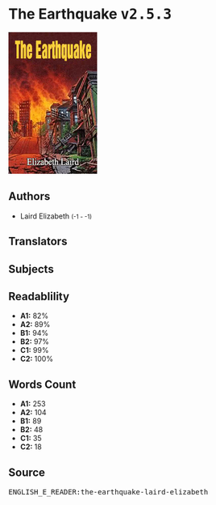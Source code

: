 # The Earthquake <kbd>v2.5.3</kbd>

![](./cover.medium.jpg "")

## Authors


 - Laird Elizabeth <small>(-1 - -1)</small>

## Translators



## Subjects



## Readablility


 - **A1:** 82%
 - **A2:** 89%
 - **B1:** 94%
 - **B2:** 97%
 - **C1:** 99%
 - **C2:** 100%

## Words Count


 - **A1:** 253
 - **A2:** 104
 - **B1:** 89
 - **B2:** 48
 - **C1:** 35
 - **C2:** 18

## Source


<kbd>ENGLISH_E_READER:the-earthquake-laird-elizabeth</kbd>

